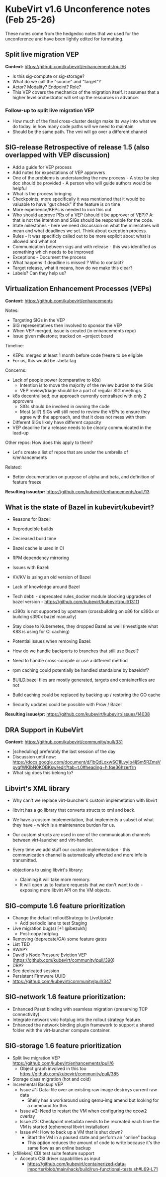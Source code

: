 # KubeVirt v1.6 Unconference notes (Feb 25-26)

These notes come from the hedgedoc notes that we used for the unconference and have been lightly edited for formatting.

## Split live migration VEP

**Context:** https://github.com/kubevirt/enhancements/pull/6

- Is this sig-compute or sig-storage?
- What do we call the "source" and "target"?
-  Actor? Modality? Endpoint? Role?
- This VEP covers the mechanics of the migration itself. It assumes that a higher level orchestrator will set up the resources in advance.

### Follow-up to split live migration VEP

- How much of the final cross-cluster design make its way into what we do today. ie how many code paths will we need to maintain
- Should be the same path. The vmi will go over a different channel
 

## SIG-release Retrospective of release 1.5 (also overlapped with VEP discussion)

- Add a guide for VEP process
-  Add notes for expectations of VEP approvers
-  One of the problems is understanding the new process
        - A step by step doc should be provided
        - A person who will guide authors would be helpful
-  What is the process bringing
-  Checkpoints, more specifically it was mentioned that it would be valuable to have "gut check" if the feature is on time
-  More experience/KEPs is needed to iron this out
-  Who should approve PRs of a VEP (should it be approver of VEP)? A: that is not the intention and SIGs should be responsible for the code.
-  State milestones - here we need discussion on what the milesotnes will mean and what deadlines we set. Think about exception process.
-  Rules - It was specificly called out to be more explicit about what is allowed and what not
-  Communication between sigs and with release - this was identified as something which needs to be improved
-  Exceptions - Document the process
-  What happens if deadline is missed ? Who to contact?
-  Target release, what it means, how do we make this clear? 
-  Labels? Can they help us?

## Virtualization Enhancement Processes (VEPs)

**Context:** https://github.com/kubevirt/enhancements

Notes: 

- Targeting SIGs in the VEP
- SIG representatives then involved to sponsor the VEP
- When VEP merged, issue is created (in enhancements repo)
- Issue given milestone; tracked on ~project board

Timeline:

- KEPs: merged at least 1 month before code freeze to be eligible
- For us, this would be ~beta tag

Concerns:

- Lack of people power (comparative to k8s)
  - Intention is to move the majority of the review burden to the SIGs
  - VEP review/triage should be a part of regular SIG meetings
- k8s decentralised; our approach currently centralised with only 2 approvers
  - SIGs should be involved in owning the code
  - Most (all?) SIGs will still need to review the VEPs to ensure they agree with the approach, and that it does not mess with them
- Different SIGs likely have different capacity
- VEP deadline for a release needs to be clearly communicated in the lead-up

Other repos: How does this apply to them?

- Let's create a list of repos that are under the umbrella of k/enhancements

Related:

- Better documentation on purpose of alpha and beta, and definition of feature freeze

**Resulting issue/pr:** https://github.com/kubevirt/enhancements/pull/13

## What is the state of Bazel in kubevirt/kubevirt?

- Reasons for Bazel:
-  Reproducible builds
-  Decreased build time
-  Bazel cache is used in CI
-  RPM dependency mirroring 

- Issues with Bazel:
-  KV/KV is using an old version of Bazel
-  Lack of knowledge around Bazel
-  Tech debt: 
        - deprecated rules_docker module blocking upgrades of bazel version
            - https://github.com/kubevirt/kubevirt/pull/13111
-  s390x is not supported by upstream (crossbuilding on x86 for s390x or building s390x bazel manually)
-  Stay close to Kubernetes, they dropped Bazel as well (investigate what K8S is using for CI caching)

- Potential issues when removing Bazel:
-  How do we handle backports to branches that still use Bazel?
-  Need to handle cross-compile or use a different method
-  rpm caching could potentially be handled standalone by bazeldnf?
-  BUILD.bazel files are mostly generated, targets and containerfiles are not
-  Build caching could be replaced by backing up / restoring the GO cache

- Security updates could be possible with Prow / Bazel

**Resulting issue/pr:** https://github.com/kubevirt/kubevirt/issues/14038

## DRA Support in KubeVirt

**Context:** https://github.com/kubevirt/community/pull/331

-  [scheduling] preferably the last session of the day
-  Discussion until now: https://docs.google.com/document/d/1bQdLoxwSC1ILvyIb4ljSm5RZmsVpvqfWKIbN0KOBKsw/edit?tab=t.0#heading=h.fqe36hzerfrn
-  What sig does this belong to?

## Libvirt's XML library

- Why can't we replace virt-launcher's custom implemetation with libvirt
- libvirt has a go library that converts structs to xml and back.
- We have a custom implementation, that implements a subset of what they have - which is a maintenance burden for us.
- Our custom structs are used in one of the communication channels between virt-launcher and virt-handler.
- Every time we add stuff our custom implementation - this communication channel is automatically affected and more info is transmitted.

- objections to using libvirt's library:
  - Claiming it will take more memory.
  - It will open us to feature requests that we don't want to do - exposing more libvirt API on the VM objects.


## SIG-compute 1.6 feature prioritization

- Change the default rolloutStrategy to LiveUpdate
  - Add periodic lane to test Staging
- Live migration bug(s) [+1 @ibezukh]
  - Post-copy hotplug
-  Removing (deprecate/GA) some feature gates
  - List TBD
-  SWAP?
  - David's Node Pressure Eviction VEP (https://github.com/kubevirt/community/pull/390)
-  DRA?
  - See dedicated session
-  Persistent Firmware UUID
  - https://github.com/kubevirt/community/pull/347


## SIG-network 1.6 feature prioritization:

- Enhanced Passt  binding with seamless migration (preserving TCP connectivity).
- Integrate network vnic hotplug into the rollout strategy feature.
- Enhanced the network binding plugin framework to support a shared folder with the virt-launcher compute container.


## SIG-storage 1.6 feature prioritization

- Split live migration VEP https://github.com/kubevirt/enhancements/pull/6
    - Object graph involved in this too https://github.com/kubevirt/community/pull/385
- Storage class migration (hot and cold)
- Incremental Backup VEP
    - Issue #1: Data-file over an existing raw image destroys current raw data
        - Shelly has a workaround using qemu-img amend but looking for a command for this
    - Issue #2: Need to restart the VM when configuring the qcow2 overlay
    - Issue #3: Checkpoint metadata needs to be recreated each time the VM is started (ephemeral libvirt installation)
    - Issue #4: How to back up a VM that is shut down?
        - Start the VM in a paused state and perform an "online" backup
        - This option reduces the amount of code to write because it's the same flow as an online backup
- [cfillekes] CDI test suite feature support
    - Accepts CSI driver capabilities as input
        - https://github.com/kubevirt/containerized-data-importer/blob/main/hack/build/run-functional-tests.sh#L69-L71
